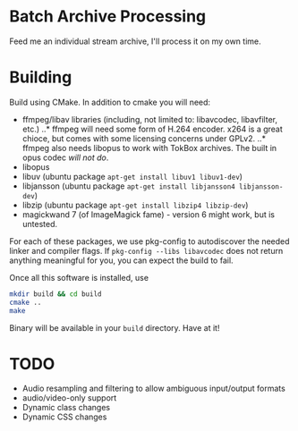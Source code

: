 # Batch Archive Processing

Feed me an individual stream archive, I'll process it on my own time.


# Building

Build using CMake. In addition to cmake you will need:

* ffmpeg/libav libraries (including, not limited to: libavcodec, libavfilter,
  etc.)
..* ffmpeg will need some form of H.264 encoder. x264 is a great chioce,
    but comes with some licensing concerns under GPLv2.
..* ffmpeg also needs libopus to work with TokBox archives. The built in opus
    codec _will not do_.
* libopus
* libuv (ubuntu package `apt-get install libuv1 libuv1-dev`)
* libjansson (ubuntu package `apt-get install libjansson4 libjansson-dev`)
* libzip (ubuntu package `apt-get install libzip4 libzip-dev`)
* magickwand 7 (of ImageMagick fame) - version 6 might work, but is untested.

For each of these packages, we use pkg-config to autodiscover the needed linker
and compiler flags. If `pkg-config --libs libavcodec` does not return anything
meaningful for you, you can expect the build to fail.

Once all this software is installed, use

```sh
mkdir build && cd build
cmake ..
make
```

Binary will be available in your `build` directory. Have at it!

# TODO

* Audio resampling and filtering to allow ambiguous input/output formats
* audio/video-only support
* Dynamic class changes
* Dynamic CSS changes
